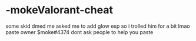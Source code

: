 # -mokeValorant-cheat
some skid dmed me asked me to add glow esp so i trolled him for a bit lmao 
paste owner $moke#4374
dont ask people to help you paste 
